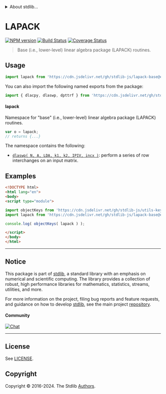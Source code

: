 <!--

@license Apache-2.0

Copyright (c) 2024 The Stdlib Authors.

Licensed under the Apache License, Version 2.0 (the "License");
you may not use this file except in compliance with the License.
You may obtain a copy of the License at

   http://www.apache.org/licenses/LICENSE-2.0

Unless required by applicable law or agreed to in writing, software
distributed under the License is distributed on an "AS IS" BASIS,
WITHOUT WARRANTIES OR CONDITIONS OF ANY KIND, either express or implied.
See the License for the specific language governing permissions and
limitations under the License.

-->


<details>
  <summary>
    About stdlib...
  </summary>
  <p>We believe in a future in which the web is a preferred environment for numerical computation. To help realize this future, we've built stdlib. stdlib is a standard library, with an emphasis on numerical and scientific computation, written in JavaScript (and C) for execution in browsers and in Node.js.</p>
  <p>The library is fully decomposable, being architected in such a way that you can swap out and mix and match APIs and functionality to cater to your exact preferences and use cases.</p>
  <p>When you use stdlib, you can be absolutely certain that you are using the most thorough, rigorous, well-written, studied, documented, tested, measured, and high-quality code out there.</p>
  <p>To join us in bringing numerical computing to the web, get started by checking us out on <a href="https://github.com/stdlib-js/stdlib">GitHub</a>, and please consider <a href="https://opencollective.com/stdlib">financially supporting stdlib</a>. We greatly appreciate your continued support!</p>
</details>

# LAPACK

[![NPM version][npm-image]][npm-url] [![Build Status][test-image]][test-url] [![Coverage Status][coverage-image]][coverage-url] <!-- [![dependencies][dependencies-image]][dependencies-url] -->

> Base (i.e., lower-level) linear algebra package (LAPACK) routines.



<section class="usage">

## Usage

```javascript
import lapack from 'https://cdn.jsdelivr.net/gh/stdlib-js/lapack-base@esm/index.mjs';
```

You can also import the following named exports from the package:

```javascript
import { dlacpy, dlaswp, dpttrf } from 'https://cdn.jsdelivr.net/gh/stdlib-js/lapack-base@esm/index.mjs';
```

#### lapack

Namespace for "base" (i.e., lower-level) linear algebra package (LAPACK) routines.

```javascript
var o = lapack;
// returns {...}
```

The namespace contains the following:

<!-- <toc pattern="*"> -->

<div class="namespace-toc">

-   <span class="signature">[`dlaswp( N, A, LDA, k1, k2, IPIV, incx )`][@stdlib/lapack/base/dlaswp]</span><span class="delimiter">: </span><span class="description">perform a series of row interchanges on an input matrix.</span>

</div>

<!-- </toc> -->

</section>

<!-- /.usage -->

<section class="examples">

## Examples

<!-- TODO: better examples -->

<!-- eslint no-undef: "error" -->

```html
<!DOCTYPE html>
<html lang="en">
<body>
<script type="module">

import objectKeys from 'https://cdn.jsdelivr.net/gh/stdlib-js/utils-keys@esm/index.mjs';
import lapack from 'https://cdn.jsdelivr.net/gh/stdlib-js/lapack-base@esm/index.mjs';

console.log( objectKeys( lapack ) );

</script>
</body>
</html>
```

</section>

<!-- /.examples -->

<!-- Section for related `stdlib` packages. Do not manually edit this section, as it is automatically populated. -->

<section class="related">

</section>

<!-- /.related -->

<!-- Section for all links. Make sure to keep an empty line after the `section` element and another before the `/section` close. -->


<section class="main-repo" >

* * *

## Notice

This package is part of [stdlib][stdlib], a standard library with an emphasis on numerical and scientific computing. The library provides a collection of robust, high performance libraries for mathematics, statistics, streams, utilities, and more.

For more information on the project, filing bug reports and feature requests, and guidance on how to develop [stdlib][stdlib], see the main project [repository][stdlib].

#### Community

[![Chat][chat-image]][chat-url]

---

## License

See [LICENSE][stdlib-license].


## Copyright

Copyright &copy; 2016-2024. The Stdlib [Authors][stdlib-authors].

</section>

<!-- /.stdlib -->

<!-- Section for all links. Make sure to keep an empty line after the `section` element and another before the `/section` close. -->

<section class="links">

[npm-image]: http://img.shields.io/npm/v/@stdlib/lapack-base.svg
[npm-url]: https://npmjs.org/package/@stdlib/lapack-base

[test-image]: https://github.com/stdlib-js/lapack-base/actions/workflows/test.yml/badge.svg?branch=main
[test-url]: https://github.com/stdlib-js/lapack-base/actions/workflows/test.yml?query=branch:main

[coverage-image]: https://img.shields.io/codecov/c/github/stdlib-js/lapack-base/main.svg
[coverage-url]: https://codecov.io/github/stdlib-js/lapack-base?branch=main

<!--

[dependencies-image]: https://img.shields.io/david/stdlib-js/lapack-base.svg
[dependencies-url]: https://david-dm.org/stdlib-js/lapack-base/main

-->

[chat-image]: https://img.shields.io/gitter/room/stdlib-js/stdlib.svg
[chat-url]: https://app.gitter.im/#/room/#stdlib-js_stdlib:gitter.im

[stdlib]: https://github.com/stdlib-js/stdlib

[stdlib-authors]: https://github.com/stdlib-js/stdlib/graphs/contributors

[umd]: https://github.com/umdjs/umd
[es-module]: https://developer.mozilla.org/en-US/docs/Web/JavaScript/Guide/Modules

[deno-url]: https://github.com/stdlib-js/lapack-base/tree/deno
[deno-readme]: https://github.com/stdlib-js/lapack-base/blob/deno/README.md
[umd-url]: https://github.com/stdlib-js/lapack-base/tree/umd
[umd-readme]: https://github.com/stdlib-js/lapack-base/blob/umd/README.md
[esm-url]: https://github.com/stdlib-js/lapack-base/tree/esm
[esm-readme]: https://github.com/stdlib-js/lapack-base/blob/esm/README.md
[branches-url]: https://github.com/stdlib-js/lapack-base/blob/main/branches.md

[stdlib-license]: https://raw.githubusercontent.com/stdlib-js/lapack-base/main/LICENSE

<!-- <toc-links> -->

[@stdlib/lapack/base/dlaswp]: https://github.com/stdlib-js/lapack-base-dlaswp/tree/esm

<!-- </toc-links> -->

</section>

<!-- /.links -->
